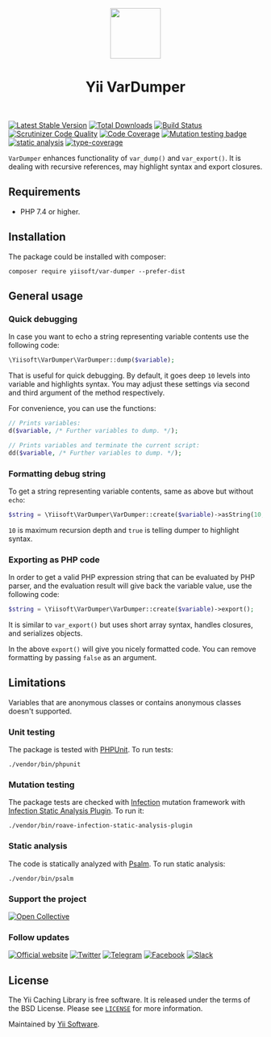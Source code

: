 <p align="center">
    <a href="https://github.com/yiisoft" target="_blank">
         <img src="https://yiisoft.github.io/docs/images/yii_logo.svg" height="100px">
    </a>
    <h1 align="center">Yii VarDumper</h1>
    <br>
</p>

[![Latest Stable Version](https://poser.pugx.org/yiisoft/var-dumper/v/stable.png)](https://packagist.org/packages/yiisoft/var-dumper)
[![Total Downloads](https://poser.pugx.org/yiisoft/var-dumper/downloads.png)](https://packagist.org/packages/yiisoft/var-dumper)
[![Build Status](https://github.com/yiisoft/var-dumper/workflows/build/badge.svg)](https://github.com/yiisoft/var-dumper/actions)
[![Scrutinizer Code Quality](https://scrutinizer-ci.com/g/yiisoft/var-dumper/badges/quality-score.png?b=master)](https://scrutinizer-ci.com/g/yiisoft/var-dumper/?branch=master)
[![Code Coverage](https://scrutinizer-ci.com/g/yiisoft/var-dumper/badges/coverage.png?b=master)](https://scrutinizer-ci.com/g/yiisoft/var-dumper/?branch=master)
[![Mutation testing badge](https://img.shields.io/endpoint?style=flat&url=https%3A%2F%2Fbadge-api.stryker-mutator.io%2Fgithub.com%2Fyiisoft%2Fvar-dumper%2Fmaster)](https://dashboard.stryker-mutator.io/reports/github.com/yiisoft/var-dumper/master)
[![static analysis](https://github.com/yiisoft/var-dumper/workflows/static%20analysis/badge.svg)](https://github.com/yiisoft/var-dumper/actions?query=workflow%3A%22static+analysis%22)
[![type-coverage](https://shepherd.dev/github/yiisoft/var-dumper/coverage.svg)](https://shepherd.dev/github/yiisoft/var-dumper)

`VarDumper` enhances functionality of `var_dump()` and `var_export()`. It is dealing with recursive references,
may highlight syntax and export closures.

## Requirements

- PHP 7.4 or higher.

## Installation

The package could be installed with composer:

```shell
composer require yiisoft/var-dumper --prefer-dist
```

## General usage

### Quick debugging

In case you want to echo a string representing variable contents use the following code:

```php
\Yiisoft\VarDumper\VarDumper::dump($variable);
```

That is useful for quick debugging. By default, it goes deep `10` levels into variable and highlights syntax. You may
adjust these settings via second and third argument of the method respectively.

For convenience, you can use the functions:

```php
// Prints variables:
d($variable, /* Further variables to dump. */);

// Prints variables and terminate the current script:
dd($variable, /* Further variables to dump. */);
```

### Formatting debug string

To get a string representing variable contents, same as above but without `echo`:

```php
$string = \Yiisoft\VarDumper\VarDumper::create($variable)->asString(10, true);
```

`10` is maximum recursion depth and `true` is telling dumper to
highlight syntax.

### Exporting as PHP code

In order to get a valid PHP expression string that can be evaluated by PHP parser,
and the evaluation result will give back the variable value, use the following code:

```php
$string = \Yiisoft\VarDumper\VarDumper::create($variable)->export();
```

It is similar to `var_export()` but uses short array syntax, handles closures, and serializes objects.

In the above `export()` will give you nicely formatted code. You can remove formatting by passing `false` as an argument.

## Limitations

Variables that are anonymous classes or contains anonymous classes doesn't supported.    

### Unit testing

The package is tested with [PHPUnit](https://phpunit.de/). To run tests:

```shell
./vendor/bin/phpunit
```

### Mutation testing

The package tests are checked with [Infection](https://infection.github.io/) mutation framework with
[Infection Static Analysis Plugin](https://github.com/Roave/infection-static-analysis-plugin). To run it:

```shell
./vendor/bin/roave-infection-static-analysis-plugin
```

### Static analysis

The code is statically analyzed with [Psalm](https://psalm.dev/). To run static analysis:

```shell
./vendor/bin/psalm
```

### Support the project

[![Open Collective](https://img.shields.io/badge/Open%20Collective-sponsor-7eadf1?logo=open%20collective&logoColor=7eadf1&labelColor=555555)](https://opencollective.com/yiisoft)

### Follow updates

[![Official website](https://img.shields.io/badge/Powered_by-Yii_Framework-green.svg?style=flat)](https://www.yiiframework.com/)
[![Twitter](https://img.shields.io/badge/twitter-follow-1DA1F2?logo=twitter&logoColor=1DA1F2&labelColor=555555?style=flat)](https://twitter.com/yiiframework)
[![Telegram](https://img.shields.io/badge/telegram-join-1DA1F2?style=flat&logo=telegram)](https://t.me/yii3ru)
[![Facebook](https://img.shields.io/badge/facebook-join-1DA1F2?style=flat&logo=facebook&logoColor=ffffff)](https://www.facebook.com/groups/yiitalk)
[![Slack](https://img.shields.io/badge/slack-join-1DA1F2?style=flat&logo=slack)](https://yiiframework.com/go/slack)

## License

The Yii Caching Library is free software. It is released under the terms of the BSD License.
Please see [`LICENSE`](./LICENSE.md) for more information.

Maintained by [Yii Software](https://www.yiiframework.com/).
